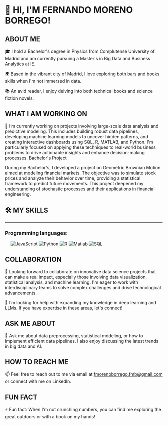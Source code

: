 # 👋 HI, I'M FERNANDO MORENO BORREGO!

## ABOUT ME

🎓 I hold a Bachelor's degree in Physics from Complutense University of Madrid and am currently pursuing a Master's in Big Data and Business Analytics at IE.

🌍 Based in the vibrant city of Madrid, I love exploring both bars and books skills when I'm not immersed in data.

📚 An avid reader, I enjoy delving into both technical books and science fiction novels.


## WHAT I AM WORKING ON

🔭 I’m currently working on projects involving large-scale data analysis and predictive modeling. This includes building robust data pipelines, developing machine learning models to uncover hidden patterns, and creating interactive dashboards using SQL, R, MATLAB, and Python. I'm particularly focused on applying these techniques to real-world business problems to drive actionable insights and enhance decision-making processes.
Bachelor's Project

During my Bachelor's, I developed a project on Geometric Brownian Motion aimed at modeling financial markets. The objective was to simulate stock prices and analyze their behavior over time, providing a statistical framework to predict future movements. This project deepened my understanding of stochastic processes and their applications in financial engineering.

## 🛠️ MY SKILLS
-------------------
### Programming languages:
&emsp;
![JavaScript](https://img.shields.io/badge/-JavaScript-000?&logo=JavaScript)
![Python](https://img.shields.io/badge/-Python-000?&logo=Python)
![R](([https://img.shields.io/badge/-R](https://img.shields.io/badge/-R-000?&logo=R)))
![Matlab]([https://img.shields.io/badge/-LWC-000?&logo=Salesforce](https://dyor.webs.upv.es/en/robot-iot/logo-matlab/))
![SQL]([https://img.shields.io/badge/-PHP-000?&logo=PHP](https://habr.com/ru/articles/564390/))

## COLLABORATION

👯 Looking forward to collaborate on innovative data science projects that can make a real impact, especially those involving data visualization, statistical analysis, and machine learning. I'm eager to work with interdisciplinary teams to solve complex challenges and drive technological advancements.

🤔 I’m looking for help with expanding my knowledge in deep learning and LLMs. If you have expertise in these areas, let's connect!

## ASK ME ABOUT

💬 Ask me about data preprocessing, statistical modeling, or how to implement efficient data pipelines. I also enjoy discussing the latest trends in big data and AI.

## HOW TO REACH ME

📫 Feel free to reach out to me via email at fmorenoborrego.fmb@gmail.com or connect with me on LinkedIn.

## FUN FACT

⚡ Fun fact: When I'm not crunching numbers, you can find me exploring the great outdoors or with a book on my hands!
